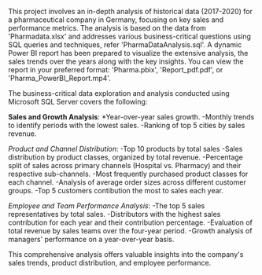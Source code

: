 This project involves an in-depth analysis of historical data (2017-2020) for a pharmaceutical company in Germany, focusing on key sales and performance metrics. The analysis is based on the data from 'Pharmadata.xlsx' and addresses various business-critical questions using SQL queries and techniques, refer 'PharmaDataAnalysis.sql'.
A dynamic Power BI report has been prepared to visualize the extensive analysis, the sales trends over the years along with the key insights. You can view the report in your preferred format: 'Pharma.pbix', 'Report_pdf.pdf', or 'Pharma_PowerBI_Report.mp4'.

The business-critical data exploration and analysis conducted using Microsoft SQL Server covers the following:

**Sales and Growth Analysis**:
*Year-over-year sales growth.
-Monthly trends to identify periods with the lowest sales.
-Ranking of top 5 cities by sales revenue.

*Product and Channel Distribution*:
-Top 10 products by total sales
-Sales distribution by product classes, organized by total revenue.
-Percentage split of sales across primary channels (Hospital vs. Pharmacy) and their respective sub-channels.
-Most frequently purchased product classes for each channel.
-Analysis of average order sizes across different customer groups.
-Top 5 customers contibution the most to sales each year.

*Employee and Team Performance Analysis*:
-The top 5 sales representatives by total sales.
-Distributors with the highest sales contribution for each year and their contribution percentage.
-Evaluation of total revenue by sales teams over the four-year period.
-Growth analysis of managers' performance on a year-over-year basis.

This comprehensive analysis offers valuable insights into the company's sales trends, product distribution, and employee performance.
